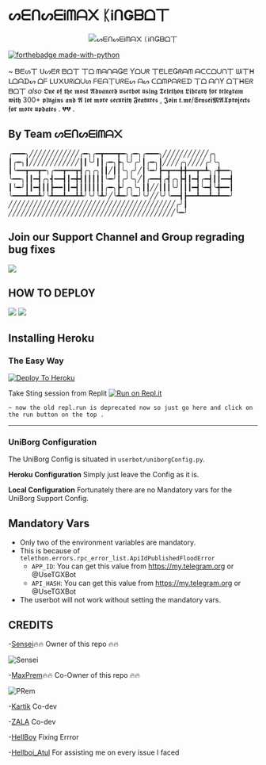 # ᔕᗴᑎᔕᗴᎥᗰᗩ᙭ ᛕᎥᑎǤᗷᗝ丅

<p align="center">
<img src="https://telegra.ph/file/baa15a8de41cbb04eee33.gif" alt="ᔕᗴᑎᔕᗴᎥᗰᗩ᙭ ᛕᎥᑎǤᗷᗝ丅">


[![forthebadge made-with-python](http://ForTheBadge.com/images/badges/made-with-python.svg)](https://www.python.org/)


~ ᗷᗴᔕ丅 ᑌᔕᗴᖇ ᗷᗝ丅 丅ᗝ ᗰᗩᑎᗩǤᗴ Ƴᗝᑌᖇ 丅ᗴᒪᗴǤᖇᗩᗰ ᗩᑕᑕᗝᑌᑎ丅 ᗯᎥ丅ᕼ ᒪᗝᗩᗪᔕ ᗝᖴ ᒪᑌ᙭ᑌᖇᎥᗝᑌᔕ ᖴᗴᗩ丅ᑌᖇᗴᔕ ᗩᔕ ᑕᗝᗰᑭᗩᖇᗴᗪ 丅ᗝ ᗩᑎƳ ᗝ丅ᕼᗴᖇ ᗷᗝ丅 *also* 𝕺𝖓𝖊 𝖔𝖋 𝖙𝖍𝖊 𝖒𝖔𝖘𝖙 𝕬𝖉𝖛𝖆𝖓𝖈𝖊𝖉 𝖚𝖘𝖊𝖗𝖇𝖔𝖙 𝖚𝖘𝖎𝖓𝖌 𝕿𝖊𝖑𝖊𝖙𝖍𝖔𝖓 𝕷𝖎𝖇𝖗𝖆𝖗𝖞 𝖋𝖔𝖗 𝖙𝖊𝖑𝖊𝖌𝖗𝖆𝖒 𝖜𝖎𝖙𝖍 300+ 𝖕𝖑𝖚𝖌𝖎𝖓𝖘 𝖆𝖓𝖉 𝕬 𝖑𝖔𝖙 𝖒𝖔𝖗𝖊 𝖘𝖊𝖈𝖚𝖗𝖎𝖙𝖞 𝕱𝖊𝖆𝖙𝖚𝖗𝖊𝖘 , 𝕵𝖔𝖎𝖓 𝖙.𝖒𝖊/𝕾𝖊𝖓𝖘𝖊𝖎𝕸𝕬𝖃𝖕𝖗𝖔𝖏𝖊𝖈𝖙𝖘 𝖋𝖔𝖗 𝖒𝖔𝖗𝖊 𝖚𝖕𝖉𝖆𝖙𝖊𝖘 .
💔💔 . 

## By Team ᔕᗴᑎᔕᗴᎥᗰᗩ᙭ 
╭━━━╮╱╱╱╱╱╱╱╱╱╱╱╱╭━╮╭━┳━━━┳━╮╭━╮╭━━━╮╱╱╱╱╱╱╱╱╱╱╱╭╮
┃╭━╮┃╱╱╱╱╱╱╱╱╱╱╱╱┃┃╰╯┃┃╭━╮┣╮╰╯╭╯┃╭━╮┃╱╱╱╱╭╮╱╱╱╱╭╯╰╮
┃╰━━┳━━┳━╮╭━━┳━━┳┫╭╮╭╮┃┃╱┃┃╰╮╭╯╱┃╰━╯┣━┳━━╋╋━━┳━┻╮╭╋━━╮
╰━━╮┃┃━┫╭╮┫━━┫┃━╋┫┃┃┃┃┃╰━╯┃╭╯╰╮╱┃╭━━┫╭┫╭╮┣┫┃━┫╭━┫┃┃━━┫
┃╰━╯┃┃━┫┃┃┣━━┃┃━┫┃┃┃┃┃┃╭━╮┣╯╭╮╰╮┃┃╱╱┃┃┃╰╯┃┃┃━┫╰━┫╰╋━━┃
╰━━━┻━━┻╯╰┻━━┻━━┻┻╯╰╯╰┻╯╱╰┻━╯╰━╯╰╯╱╱╰╯╰━━┫┣━━┻━━┻━┻━━╯
╱╱╱╱╱╱╱╱╱╱╱╱╱╱╱╱╱╱╱╱╱╱╱╱╱╱╱╱╱╱╱╱╱╱╱╱╱╱╱╱╭╯┃
╱╱╱╱╱╱╱╱╱╱╱╱╱╱╱╱╱╱╱╱╱╱╱╱╱╱╱╱╱╱╱╱╱╱╱╱╱╱╱╱╰━╯


## Join our Support Channel and Group regrading bug fixes

<a href="https://t.me/SenseiMAXprojects"><img src="https://img.shields.io/badge/Join-Telegram%20Channel-red.svg?logo=Telegram"></a>

## HOW TO DEPLOY 

<a href="https://www.youtube.com/playlist?list=PLX1HgLA9qoirRYh8jrggvFfHbZVvF5W8B"><img src="https://img.shields.io/badge/How%20To-Deploy-red.svg?logo=Youtube"></a>
<a href="https://youtu.be/woeU5l76kHY"><img src="https://img.shields.io/badge/How%20To-Deploy-red.svg?logo=Youtube"></a>


## Installing Heroku 

### The Easy Way
[![Deploy To Heroku](https://www.herokucdn.com/deploy/button.svg)](https://heroku.com/deploy?template=https://github.com/SenseiMAX/SenseiMAX-Kingbot/)

Take Sting session from Replit
[![Run on Repl.it](https://repl.it/badge/github/spandey112/SensibleUserbot)](https://repl.it/@SenseiOfficial/String-Session-1)
    
    ~ now the old repl.run is deprecated now so just go here and click on the run button on the top .
-------------------------------------------------

### UniBorg Configuration


The UniBorg Config is situated in `userbot/uniborgConfig.py`.

**Heroku Configuration**
Simply just leave the Config as it is.

**Local Configuration**
Fortunately there are no Mandatory vars for the UniBorg Support Config.

## Mandatory Vars

- Only two of the environment variables are mandatory.
- This is because of `telethon.errors.rpc_error_list.ApiIdPublishedFloodError`
    - `APP_ID`:   You can get this value from https://my.telegram.org or @UseTGXBot
    - `API_HASH`:   You can get this value from https://my.telegram.org or @UseTGXBot
- The userbot will not work without setting the mandatory vars.

## CREDITS
   -[Sensei](https://t.me/Sensei_nex)🔥🔥 Owner of this repo 🔥🔥
         



![Sensei](https://media.giphy.com/media/xT0GqimU9dTwmE5lra/giphy.gif)
   
   
   -[MaxPrem](https://t.me/@HackerPrem)🔥🔥 Co-Owner of this repo 🔥🔥




![PRem](https://telegra.ph/file/4795ea274eec3851d86d5.jpg)

   
   
   -[Kartik](https://t.me/Kartikrajofficial)             Co-dev






   
   -[ZALA](https://t.me/khooni_murda)                   Co-dev






   -[HellBoy](https://t.me/kraken_the_badass)           Fixing Errror






   -[Hellboi_Atul](https://t.me/The_Siddharth_Nigam)   For assisting me on every issue I faced 


